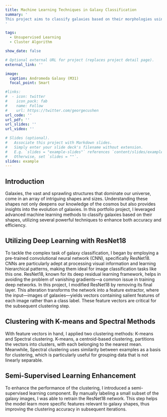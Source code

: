 ```yaml
---
title: Machine Learning Techniques in Galaxy Classification
summary: '
This project aims to classify galaxies based on their morphologies using advanced machine learning techniques.
'

tags:
  - Unsupervised Learning
  - Cluster Algorithm

show_date: false

# Optional external URL for project (replaces project detail page).
external_link: ''

image:
  caption: Andromeda Galaxy (M31)
  focal_point: Smart

#links:
#  - icon: twitter
#    icon_pack: fab
#    name: Follow
#    url: https://twitter.com/georgecushen
url_code: ''
url_pdf: ''
url_slides: ''
url_video: ''

# Slides (optional).
#   Associate this project with Markdown slides.
#   Simply enter your slide deck's filename without extension.
#   E.g. `slides = "example-slides"` references `content/slides/example-slides.md`.
#   Otherwise, set `slides = ""`.
slides: example
---
```


## Introduction
Galaxies, the vast and sprawling structures that dominate our universe, come in an array of intriguing shapes and sizes. Understanding these shapes not only deepens our knowledge of the cosmos but also provides insights into the evolution of galaxies. In this portfolio project, I leveraged advanced machine learning methods to classify galaxies based on their shapes, utilizing several powerful techniques to enhance both accuracy and efficiency.

## Utilizing Deep Learning with ResNet18
To tackle the complex task of galaxy classification, I began by employing a pre-trained convolutional neural network (CNN), specifically ResNet18. CNNs are particularly adept at processing visual information and learning hierarchical patterns, making them ideal for image classification tasks like this one. ResNet18, known for its deep residual learning framework, helps in avoiding the problem of vanishing gradients—a common issue in training deep networks.
In this project, I modified ResNet18 by removing its final layer. This alteration transforms the network into a feature extractor, where the input—images of galaxies—yields vectors containing salient features of each image rather than a class label. These feature vectors are critical for the subsequent clustering step.

## Clustering with K-means and Spectral Methods
With feature vectors in hand, I applied two clustering methods: K-means and Spectral clustering. K-means, a centroid-based clustering, partitions the vectors into clusters, with each belonging to the nearest mean. Meanwhile, Spectral clustering uses similarity between examples as a basis for clustering, which is particularly useful for grouping data that is not linearly separable.

## Semi-Supervised Learning Enhancement
To enhance the performance of the clustering, I introduced a semi-supervised learning component. By manually labeling a small subset of the galaxy images, I was able to retrain the ResNet18 network. This step helps the model learn more specific features relevant to galaxy shapes, thus improving the clustering accuracy in subsequent iterations.

